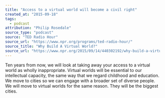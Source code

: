 ```yaml
---
title: "Access to a virtual world will become a civil right"
created_at: "2015-09-18"
tags:
  - podcast
attribution: "Philip Rosedale"
source_type: "podcast"
source: "TED Radio Hour"
source_url: "https://www.npr.org/programs/ted-radio-hour/"
source_title: "Why Build A Virtual World?"
source_url: "https://www.npr.org/2015/09/14/440302192/why-build-a-virtual-world"
---
```


Ten years from now, we will look at taking away your access to a virtual world as wholly inappropriate. Virtual worlds will be essential to our intellectual capacity, the same way that we regard childhood and education. We move to cities so we can engage with a broader set of diverse people. We will move to virtual worlds for the same reason. They will be the biggest cities.
